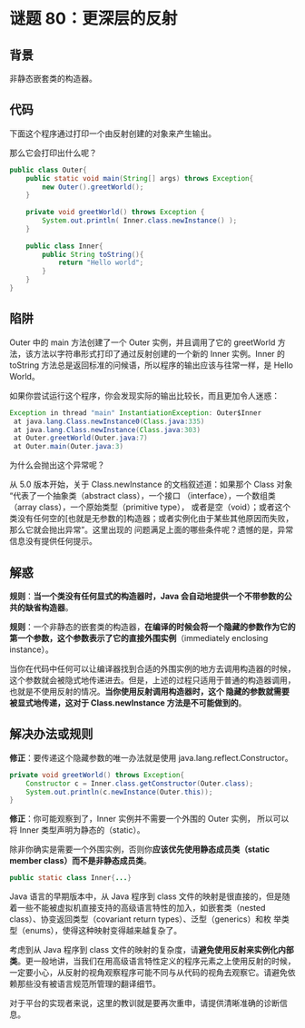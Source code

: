 # 谜题 80：更深层的反射

## 背景

非静态嵌套类的构造器。

## 代码

下面这个程序通过打印一个由反射创建的对象来产生输出。

那么它会打印出什么呢？ 

```java
public class Outer{
    public static void main(String[] args) throws Exception{
        new Outer().greetWorld();
    }
 
    private void greetWorld() throws Exception {
        System.out.println( Inner.class.newInstance() );
    }
 
    public class Inner{
        public String toString(){
            return "Hello world";
        } 
    }
} 
```

## 陷阱

Outer 中的 main 方法创建了一个 Outer 实例，并且调用了它的 greetWorld 方法，该方法以字符串形式打印了通过反射创建的一个新的 Inner 实例。Inner 的 toString 方法总是返回标准的问候语，所以程序的输出应该与往常一样，是 Hello World。 

如果你尝试运行这个程序，你会发现实际的输出比较长，而且更加令人迷惑： 

```java
Exception in thread "main" InstantiationException: Outer$Inner
 at java.lang.Class.newInstance0(Class.java:335)
 at java.lang.Class.newInstance(Class.java:303)
 at Outer.greetWorld(Outer.java:7)
 at Outer.main(Outer.java:3) 
```

为什么会抛出这个异常呢？

从 5.0 版本开始，关于 Class.newInstance 的文档叙述道：如果那个 Class 对象 “代表了一个抽象类（abstract class），一个接口 （interface），一个数组类（array class），一个原始类型（primitive type）， 或者是空（void）；或者这个类没有任何空的[也就是无参数的]构造器；或者实例化由于某些其他原因而失败，那么它就会抛出异常”。这里出现的 问题满足上面的哪些条件呢？遗憾的是，异常信息没有提供任何提示。

## 解惑

**规则**：**当一个类没有任何显式的构造器时，Java 会自动地提供一个不带参数的公共的缺省构造器**。

**规则**：一个非静态的嵌套类的构造器，**在编译的时候会将一个隐藏的参数作为它的第一个参数，这个参数表示了它的直接外围实例**（immediately enclosing instance）。

当你在代码中任何可以让编译器找到合适的外围实例的地方去调用构造器的时候，这个参数就会被隐式地传递进去。但是，上述的过程只适用于普通的构造器调用，也就是不使用反射的情况。**当你使用反射调用构造器时，这个 隐藏的参数就需要被显式地传递，这对于 Class.newInstance 方法是不可能做到的**。

## 解决办法或规则

**修正**：要传递这个隐藏参数的唯一办法就是使用 java.lang.reflect.Constructor。  

```java
private void greetWorld() throws Exception{
    Constructor c = Inner.class.getConstructor(Outer.class);
    System.out.println(c.newInstance(Outer.this));
} 
```

**修正**：你可能观察到了，Inner 实例并不需要一个外围的 Outer 实例， 所以可以将 Inner 类型声明为静态的（static）。

除非你确实是需要一个外围实例，否则你**应该优先使用静态成员类（static member class）而不是非静态成员类**。

```java
public static class Inner{...} 
```



Java 语言的早期版本中，从 Java 程序到 class 文件的映射是很直接的，但是随着一些不能被虚拟机直接支持的高级语言特性的加入，如嵌套类（nested class）、协变返回类型（covariant return types）、泛型（generics）和枚 举类型（enums），使得这种映射变得越来越复杂了。 

考虑到从 Java 程序到 class 文件的映射的复杂度，请**避免使用反射来实例化内部类**。更一般地讲，当我们在用高级语言特性定义的程序元素之上使用反射的时候，一定要小心，从反射的视角观察程序可能不同与从代码的视角去观察它。请避免依赖那些没有被语言规范所管理的翻译细节。

对于平台的实现者来说，这里的教训就是要再次重申，请提供清晰准确的诊断信息。